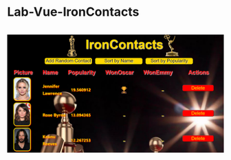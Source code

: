 

# Lab-Vue-IronContacts
<br>
<img src="./public/images/Captura%20de%20pantalla%202023-06-23%20172024.png" alt="imagen oscars y emmys"></img>



